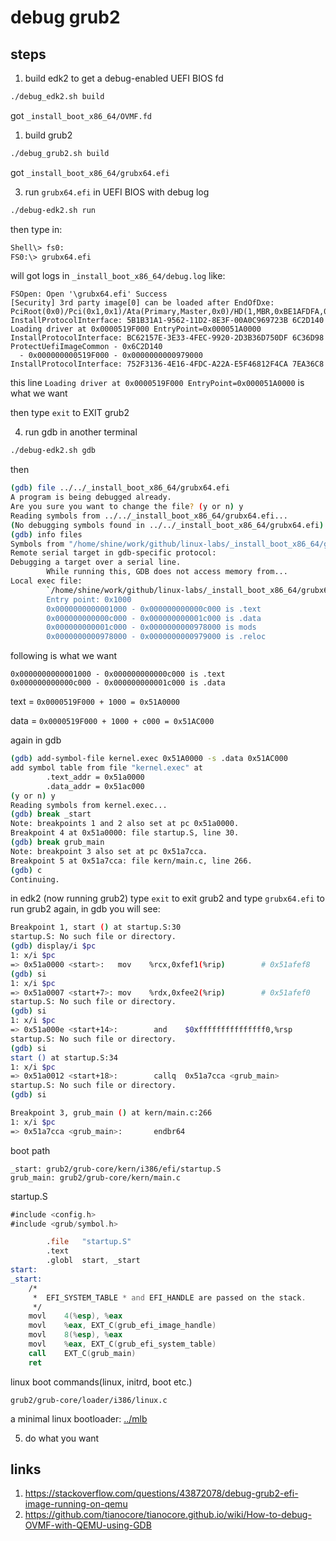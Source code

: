 # debug grub2

## steps

1. build edk2 to get a debug-enabled UEFI BIOS fd

``` bash
./debug_edk2.sh build
```

got `_install_boot_x86_64/OVMF.fd`

1. build grub2

``` bash 
./debug_grub2.sh build
```

got `_install_boot_x86_64/grubx64.efi`


3. run `grubx64.efi` in UEFI BIOS with debug log

``` bash
./debug-edk2.sh run
```

then type in:

``` bash
Shell\> fs0:
FS0:\> grubx64.efi
```

will got logs in `_install_boot_x86_64/debug.log` like:

``` text
FSOpen: Open '\grubx64.efi' Success
[Security] 3rd party image[0] can be loaded after EndOfDxe: PciRoot(0x0)/Pci(0x1,0x1)/Ata(Primary,Master,0x0)/HD(1,MBR,0xBE1AFDFA,0x3F,0xFBFC1)/\grubx64.efi.
InstallProtocolInterface: 5B1B31A1-9562-11D2-8E3F-00A0C969723B 6C2D140
Loading driver at 0x0000519F000 EntryPoint=0x000051A0000 
InstallProtocolInterface: BC62157E-3E33-4FEC-9920-2D3B36D750DF 6C36D98
ProtectUefiImageCommon - 0x6C2D140
  - 0x000000000519F000 - 0x0000000000979000
InstallProtocolInterface: 752F3136-4E16-4FDC-A22A-E5F46812F4CA 7EA36C8
```

this line `Loading driver at 0x0000519F000 EntryPoint=0x000051A0000` is what we want

then type `exit` to EXIT grub2

4. run gdb in another terminal

``` bash
./debug-edk2.sh gdb
```

then

``` bash
(gdb) file ../../_install_boot_x86_64/grubx64.efi
A program is being debugged already.
Are you sure you want to change the file? (y or n) y
Reading symbols from ../../_install_boot_x86_64/grubx64.efi...
(No debugging symbols found in ../../_install_boot_x86_64/grubx64.efi)
(gdb) info files
Symbols from "/home/shine/work/github/linux-labs/_install_boot_x86_64/grubx64.efi".
Remote serial target in gdb-specific protocol:
Debugging a target over a serial line.
        While running this, GDB does not access memory from...
Local exec file:
        `/home/shine/work/github/linux-labs/_install_boot_x86_64/grubx64.efi', file type pei-x86-64.
        Entry point: 0x1000
        0x0000000000001000 - 0x000000000000c000 is .text
        0x000000000000c000 - 0x000000000001c000 is .data
        0x000000000001c000 - 0x0000000000978000 is mods
        0x0000000000978000 - 0x0000000000979000 is .reloc
```

following is what we want

``` text
0x0000000000001000 - 0x000000000000c000 is .text
0x000000000000c000 - 0x000000000001c000 is .data
```

text = `0x0000519F000 + 1000 = 0x51A0000`

data = `0x0000519F000 + 1000 + c000 = 0x51AC000`

again in gdb

``` bash
(gdb) add-symbol-file kernel.exec 0x51A0000 -s .data 0x51AC000
add symbol table from file "kernel.exec" at
        .text_addr = 0x51a0000
        .data_addr = 0x51ac000
(y or n) y
Reading symbols from kernel.exec...
(gdb) break _start
Note: breakpoints 1 and 2 also set at pc 0x51a0000.
Breakpoint 4 at 0x51a0000: file startup.S, line 30.
(gdb) break grub_main
Note: breakpoint 3 also set at pc 0x51a7cca.
Breakpoint 5 at 0x51a7cca: file kern/main.c, line 266.
(gdb) c
Continuing.
```

in edk2 (now running grub2) type `exit` to exit grub2 and type `grubx64.efi` to run grub2 again, in gdb you will see:

``` bash
Breakpoint 1, start () at startup.S:30
startup.S: No such file or directory.
(gdb) display/i $pc
1: x/i $pc
=> 0x51a0000 <start>:   mov    %rcx,0xfef1(%rip)        # 0x51afef8
(gdb) si
1: x/i $pc
=> 0x51a0007 <start+7>: mov    %rdx,0xfee2(%rip)        # 0x51afef0
startup.S: No such file or directory.
(gdb) si
1: x/i $pc
=> 0x51a000e <start+14>:        and    $0xfffffffffffffff0,%rsp
startup.S: No such file or directory.
(gdb) si
start () at startup.S:34
1: x/i $pc
=> 0x51a0012 <start+18>:        callq  0x51a7cca <grub_main>
startup.S: No such file or directory.
(gdb) si

Breakpoint 3, grub_main () at kern/main.c:266
1: x/i $pc
=> 0x51a7cca <grub_main>:       endbr64
```

boot path

```
_start: grub2/grub-core/kern/i386/efi/startup.S
grub_main: grub2/grub-core/kern/main.c
```

startup.S

``` asm
#include <config.h>
#include <grub/symbol.h>

        .file   "startup.S"
        .text
        .globl  start, _start
start:
_start:
	/*
	 *  EFI_SYSTEM_TABLE * and EFI_HANDLE are passed on the stack.
	 */
	movl	4(%esp), %eax
	movl	%eax, EXT_C(grub_efi_image_handle)
	movl	8(%esp), %eax
	movl	%eax, EXT_C(grub_efi_system_table)
	call	EXT_C(grub_main)
	ret
```

linux boot commands(linux, initrd, boot etc.)

``` text
grub2/grub-core/loader/i386/linux.c
```

a minimal linux bootloader: [../mlb](../mlb)

5. do what you want


## links

1. <https://stackoverflow.com/questions/43872078/debug-grub2-efi-image-running-on-qemu>
2. <https://github.com/tianocore/tianocore.github.io/wiki/How-to-debug-OVMF-with-QEMU-using-GDB>


